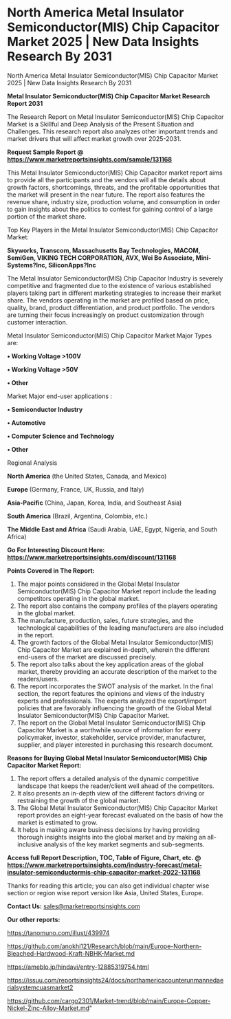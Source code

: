 # North America Metal Insulator Semiconductor(MIS) Chip Capacitor Market 2025 | New Data Insights Research By 2031
North America Metal Insulator Semiconductor(MIS) Chip Capacitor Market 2025 | New Data Insights Research By 2031

<strong>Metal Insulator Semiconductor(MIS) Chip Capacitor Market Research Report 2031</strong>

The Research Report on Metal Insulator Semiconductor(MIS) Chip Capacitor Market is a Skillful and Deep Analysis of the Present Situation and Challenges. This research report also analyzes other important trends and market drivers that will affect market growth over 2025-2031.

<strong>Request Sample Report @ <a href=https://www.marketreportsinsights.com/sample/131168>https://www.marketreportsinsights.com/sample/131168</a></strong>

This Metal Insulator Semiconductor(MIS) Chip Capacitor market report aims to provide all the participants and the vendors will all the details about growth factors, shortcomings, threats, and the profitable opportunities that the market will present in the near future. The report also features the revenue share, industry size, production volume, and consumption in order to gain insights about the politics to contest for gaining control of a large portion of the market share.

Top Key Players in the Metal Insulator Semiconductor(MIS) Chip Capacitor Market:

<strong>Skyworks, Transcom, Massachusetts Bay Technologies, MACOM, SemiGen, VIKING TECH CORPORATION, AVX, Wei Bo Associate, Mini-Systems?Inc, SiliconApps?Inc</strong>

The Metal Insulator Semiconductor(MIS) Chip Capacitor Industry is severely competitive and fragmented due to the existence of various established players taking part in different marketing strategies to increase their market share. The vendors operating in the market are profiled based on price, quality, brand, product differentiation, and product portfolio. The vendors are turning their focus increasingly on product customization through customer interaction.

Metal Insulator Semiconductor(MIS) Chip Capacitor Market Major Types are:

<strong>• Working Voltage >100V

• Working Voltage >50V

• Other</strong>

Market Major end-user applications :

<strong>• Semiconductor Industry

• Automotive

• Computer Science and Technology

• Other</strong>

Regional Analysis

</u><strong><b>North America</b></strong> (the United States, Canada, and Mexico)

<strong><b>Europe </b></strong>(Germany, France, UK, Russia, and Italy)

<strong><b>Asia-Pacific</b></strong> (China, Japan, Korea, India, and Southeast Asia)

<strong><b>South America</b></strong> (Brazil, Argentina, Colombia, etc.)

<strong><b>The Middle East and Africa</b></strong> (Saudi Arabia, UAE, Egypt, Nigeria, and South Africa)

<strong>Go For Interesting Discount Here: <a href=https://www.marketreportsinsights.com/discount/131168>https://www.marketreportsinsights.com/discount/131168</a></strong>

<strong>Points Covered in The Report:</strong>
<ol>
  <li>The major points considered in the Global Metal Insulator Semiconductor(MIS) Chip Capacitor Market report include the leading competitors operating in the global market.</li>
  <li>The report also contains the company profiles of the players operating in the global market.</li>
  <li>The manufacture, production, sales, future strategies, and the technological capabilities of the leading manufacturers are also included in the report.</li>
  <li>The growth factors of the Global Metal Insulator Semiconductor(MIS) Chip Capacitor Market are explained in-depth, wherein the different end-users of the market are discussed precisely.</li>
  <li>The report also talks about the key application areas of the global market, thereby providing an accurate description of the market to the readers/users.</li>
  <li>The report incorporates the SWOT analysis of the market. In the final section, the report features the opinions and views of the industry experts and professionals. The experts analyzed the export/import policies that are favorably influencing the growth of the Global Metal Insulator Semiconductor(MIS) Chip Capacitor Market.</li>
  <li>The report on the Global Metal Insulator Semiconductor(MIS) Chip Capacitor Market is a worthwhile source of information for every policymaker, investor, stakeholder, service provider, manufacturer, supplier, and player interested in purchasing this research document.</li>
</ol>
<strong>Reasons for Buying Global Metal Insulator Semiconductor(MIS) Chip Capacitor Market Report:</strong>

<ol>
  <li>The report offers a detailed analysis of the dynamic competitive landscape that keeps the reader/client well ahead of the competitors.</li>
  <li>It also presents an in-depth view of the different factors driving or restraining the growth of the global market.</li>
  <li>The Global Metal Insulator Semiconductor(MIS) Chip Capacitor Market report provides an eight-year forecast evaluated on the basis of how the market is estimated to grow.</li>
  <li>It helps in making aware business decisions by having providing thorough insights insights into the global market and by making an all-inclusive analysis of the key market segments and sub-segments.</li>
</ol>
<strong>Access full Report Description, TOC, Table of Figure, Chart, etc. @ <a href=https://www.marketreportsinsights.com/industry-forecast/metal-insulator-semiconductormis-chip-capacitor-market-2022-131168>https://www.marketreportsinsights.com/industry-forecast/metal-insulator-semiconductormis-chip-capacitor-market-2022-131168</a></strong>


Thanks for reading this article; you can also get individual chapter wise section or region wise report version like Asia, United States, Europe.

<strong>Contact Us:</strong>
sales@marketreportsinsights.com

<strong>Our other reports:</strong>

<a href=https://tanomuno.com/illust/439974>https://tanomuno.com/illust/439974</a>

<a href=https://github.com/anokhi121/Research/blob/main/Europe-Northern-Bleached-Hardwood-Kraft-NBHK-Market.md>https://github.com/anokhi121/Research/blob/main/Europe-Northern-Bleached-Hardwood-Kraft-NBHK-Market.md</a>

<a href=https://ameblo.jp/hindavi/entry-12885319754.html>https://ameblo.jp/hindavi/entry-12885319754.html</a>

<a href=https://issuu.com/reportsinsights24/docs/northamericacounterunmannedaerialsystemcuasmarket2>https://issuu.com/reportsinsights24/docs/northamericacounterunmannedaerialsystemcuasmarket2</a>

<a href=https://github.com/cargo2301/Market-trend/blob/main/Europe-Copper-Nickel-Zinc-Alloy-Market.md>https://github.com/cargo2301/Market-trend/blob/main/Europe-Copper-Nickel-Zinc-Alloy-Market.md</a>"

